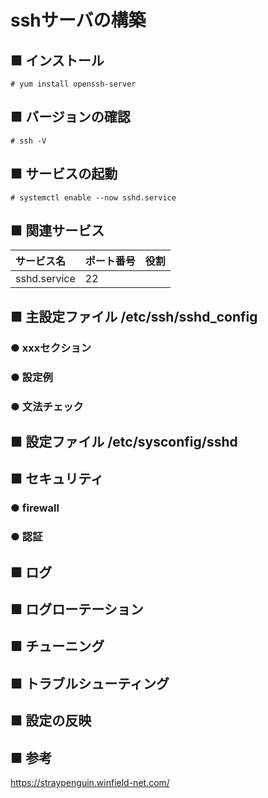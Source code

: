 # sshサーバの構築
## ■ インストール
```
# yum install openssh-server
```
## ■ バージョンの確認
```
# ssh -V
```
## ■ サービスの起動
```
# systemctl enable --now sshd.service
```
## ■ 関連サービス
|サービス名|ポート番号|役割|
|:---|:---|:---|
|sshd.service|22||

## ■ 主設定ファイル /etc/ssh/sshd_config
### ● xxxセクション
### ● 設定例
### ● 文法チェック
## ■ 設定ファイル /etc/sysconfig/sshd
## ■ セキュリティ
### ● firewall
### ● 認証
## ■ ログ
## ■ ログローテーション
## ■ チューニング
## ■ トラブルシューティング
## ■ 設定の反映
## ■ 参考
https://straypenguin.winfield-net.com/

